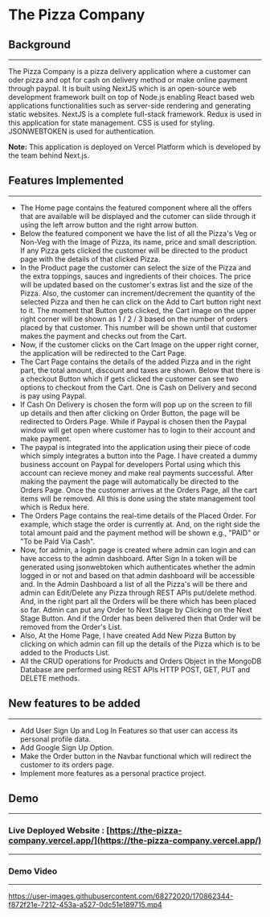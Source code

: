 # The Pizza Company


## Background
***

  The Pizza Company is a pizza delivery application where a customer can oder pizza and opt for cash on delivery method or make online payment through paypal.
  It is built using NextJS which is an open-source web development framework built on top of Node.js enabling React based web applications functionalities such 
  as server-side rendering and generating static websites. NextJS is a complete full-stack framework. Redux is used in this application for state management. 
  CSS is used for styling. JSONWEBTOKEN is used for authentication.
  

**Note:** This application is deployed on Vercel Platform which is developed by the team behind Next.js.

## Features Implemented
***

* The Home page contains the featured component where all the offers that are available will be displayed and the cutomer can slide 
  through it using the left arrow button and the right arrow button.
* Below the featured component we have the list of all the Pizza's Veg or Non-Veg with the Image of Pizza, its name, price and small description. 
  If any Pizza gets clicked the customer will be directed to the product page with the details of that clicked Pizza.
* In the Product page the customer can select the size of the Pizza and the extra toppings, sauces and ingredients of their choices. The price will
  be updated based on the customer's extras list and the size of the Pizza. Also, the customer can increment/decrement the quantity of the selected Pizza
  and then he can click on the Add to Cart button right next to it. The moment that Button gets clicked, the Cart image on the upper right corner will be shown as 
  1 / 2 / 3 based on the number of orders placed by that customer. This number will be shown until that customer makes the payment and checks out from the Cart. 
* Now, if the customer clicks on the Cart Image on the upper right corner, the application will be redirected to the Cart Page.
* The Cart Page contains the details of the added Pizza and in the right part, the total amount, discount and taxes are shown. Below that there is a checkout Button
  which if gets clicked the customer can see two options to checkout from the Cart. One is Cash on Delivery and second is pay using Paypal.
* If Cash On Delivery is chosen the form will pop up on the screen to fill up details and then after clicking on Order Button, the page will be redirected to 
  Orders Page. While if Paypal is chosen then the Paypal window will get open where customer has to login to their account and make payment.
* The paypal is integrated into the application using their piece of code which simply integrates a button into the Page. I have created a dummy business account
  on Paypal for developers Portal using which this account can recieve money and make real payments successful. After making the payment the page will automatically
  be directed to the Orders Page. Once the customer arrives at the Orders Page, all the cart items will be removed. All this is done using the state management tool
  which is Redux here.
* The Orders Page contains the real-time details of the Placed Order. For example, which stage the order is currently at. And, on the right side the total amount paid
  and the payment method will be shown e.g., "PAID" or "To be Paid Via Cash".
* Now, for admin, a login page is created where admin can login and can have access to the admin dashboard. After Sign In a token will be generated using jsonwebtoken   which authenticates whether the admin logged in or not and based on that admin dashboard will be accessible and. In the Admin Dashboard a list of all the Pizza's       will be there and admin can Edit/Delete any Pizza through REST APIs put/delete method. And, in the right part all the Orders will be there
  which has been placed so far. Admin can put any Order to Next Stage by Clicking on the Next Stage Button. And if the Order has been delivered then that Order will
  be removed from the Order's List.
* Also, At the Home Page, I have created Add New Pizza Button by clicking on which admin can fill up the details of the Pizza which is to be added to 
  the Products List.
* All the CRUD operations for Products and Orders Object in the MongoDB Database are performed using REST APIs HTTP POST, GET, PUT and DELETE methods.


## New features to be added
***

* Add User Sign Up and Log In Features so that user can access its personal profile data.
* Add Google Sign Up Option.
* Make the Order button in the Navbar functional which will redirect the customer to its orders page.
* Implement more features as a personal practice project.


## Demo
***

### Live Deployed Website : [https://the-pizza-company.vercel.app/](https://the-pizza-company.vercel.app/)
---

### Demo Video
---


https://user-images.githubusercontent.com/68272020/170862344-f872f21e-7212-453a-a527-0dc51e189715.mp4



